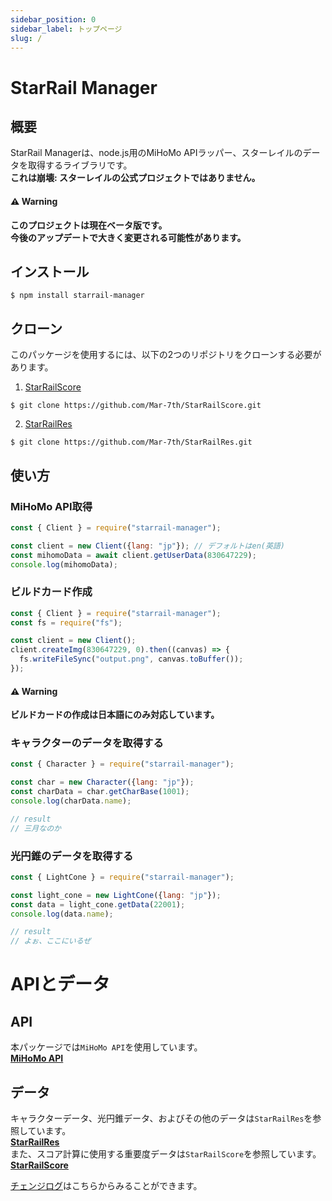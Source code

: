 ```yaml
---
sidebar_position: 0
sidebar_label: トップページ
slug: /
---
```


# StarRail Manager

## 概要
StarRail Managerは、node.js用のMiHoMo APIラッパー、スターレイルのデータを取得するライブラリです。\
**これは崩壊: スターレイルの公式プロジェクトではありません。**


#### ⚠️ **Warning**
**このプロジェクトは現在ベータ版です。\
今後のアップデートで大きく変更される可能性があります。**

## インストール

```
$ npm install starrail-manager
```

## クローン
このパッケージを使用するには、以下の2つのリポジトリをクローンする必要があります。

1. [StarRailScore](https://github.com/Mar-7th/StarRailScore)
```
$ git clone https://github.com/Mar-7th/StarRailScore.git
```

2. [StarRailRes](https://github.com/Mar-7th/StarRailRes)
```
$ git clone https://github.com/Mar-7th/StarRailRes.git
```

## 使い方
### MiHoMo API取得
```js
const { Client } = require("starrail-manager");

const client = new Client({lang: "jp"}); // デフォルトはen(英語)
const mihomoData = await client.getUserData(830647229);
console.log(mihomoData);
```

### ビルドカード作成
```js
const { Client } = require("starrail-manager");
const fs = require("fs");

const client = new Client();
client.createImg(830647229, 0).then((canvas) => {
  fs.writeFileSync("output.png", canvas.toBuffer());
});
```

#### ⚠️ **Warning**
**ビルドカードの作成は日本語にのみ対応しています。**

### キャラクターのデータを取得する
```js
const { Character } = require("starrail-manager");

const char = new Character({lang: "jp"});
const charData = char.getCharBase(1001);
console.log(charData.name);

// result
// 三月なのか
```

### 光円錐のデータを取得する
```js
const { LightCone } = require("starrail-manager");

const light_cone = new LightCone({lang: "jp"});
const data = light_cone.getData(22001);
console.log(data.name);

// result
// よぉ、ここにいるぜ
```

# APIとデータ
## API
本パッケージでは`MiHoMo API`を使用しています。\
**[MiHoMo API](https://march7th.xyz/en/)**

## データ
キャラクターデータ、光円錐データ、およびその他のデータは`StarRailRes`を参照しています。\
**[StarRailRes](https://github.com/Mar-7th/StarRailRes)**\
また、スコア計算に使用する重要度データは`StarRailScore`を参照しています。\
**[StarRailScore](https://github.com/Mar-7th/StarRailScore)**

[チェンジログ](https://github.com/Shicoku/StarRail-Manager/tree/main/doc/changelog.md)はこちらからみることができます。